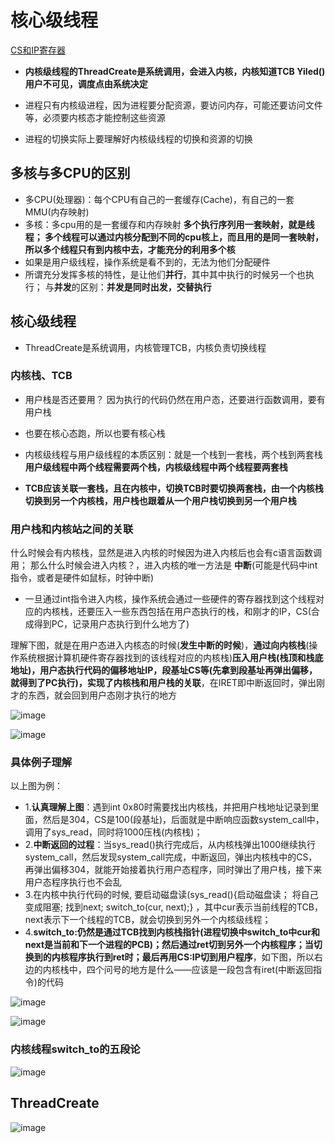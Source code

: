 # 核心级线程  

[CS和IP寄存器](https://zhuge.blog.csdn.net/article/details/115979811?spm=1001.2101.3001.6650.2&utm_medium=distribute.pc_relevant.none-task-blog-2%7Edefault%7ECTRLIST%7ERate-2.pc_relevant_paycolumn_v3&depth_1-utm_source=distribute.pc_relevant.none-task-blog-2%7Edefault%7ECTRLIST%7ERate-2.pc_relevant_paycolumn_v3&utm_relevant_index=5)

* **内核级线程的ThreadCreate是系统调用，会进入内核，内核知道TCB  Yiled()用户不可见，调度点由系统决定**

* 进程只有内核级进程，因为进程要分配资源，要访问内存，可能还要访问文件等，必须要内核态才能控制这些资源
* 进程的切换实际上要理解好内核级线程的切换和资源的切换  

## 多核与多CPU的区别  

* 多CPU(处理器)：每个CPU有自己的一套缓存(Cache)，有自己的一套MMU(内存映射)
* 多核：多cpu用的是一套缓存和内存映射  **多个执行序列用一套映射，就是线程； 多个线程可以通过内核分配到不同的cpu核上，而且用的是同一套映射，所以多个线程只有到内核中去，才能充分的利用多个核** 
* 如果是用户级线程，操作系统是看不到的，无法为他们分配硬件
* 所谓充分发挥多核的特性，是让他们**并行**，其中其中执行的时候另一个也执行； 与**并发**的区别：**并发是同时出发，交替执行**



## 核心级线程  

* ThreadCreate是系统调用，内核管理TCB，内核负责切换线程

### 内核栈、TCB  

* 用户栈是否还要用？ 因为执行的代码仍然在用户态，还要进行函数调用，要有用户栈
* 也要在核心态跑，所以也要有核心栈  
* 内核级线程与用户级线程的本质区别：就是一个栈到一套栈，两个栈到两套栈  **用户级线程中两个线程需要两个栈，内核级线程中两个线程要两套栈**  

* **TCB应该关联一套栈，且在内核中，切换TCB时要切换两套栈，由一个内核栈切换到另一个内核栈，用户栈也跟着从一个用户栈切换到另一个用户栈**

### 用户栈和内核站之间的关联  

什么时候会有内核栈，显然是进入内核的时候因为进入内核后也会有c语言函数调用； 那么什么时候会进入内核？，进入内核的唯一方法是 **中断**(可能是代码中int指令，或者是硬件如鼠标，时钟中断)  

* 一旦通过int指令进入内核，操作系统会通过一些硬件的寄存器找到这个线程对应的内核栈，还要压入一些东西包括在用户态执行的栈，和刚才的IP，CS(合成得到PC，记录用户态执行到什么地方了)

理解下图，就是在用户态进入内核态的时候(**发生中断的时候**)，**通过向内核栈**(操作系统根据计算机硬件寄存器找到的该线程对应的内核栈)**压入用户栈(栈顶和栈底地址)，用户态执行代码的偏移地址IP，段基址CS等(先拿到段基址再弹出偏移，就得到了PC执行)，实现了内核栈和用户栈的关联**，在IRET即中断返回时，弹出刚才的东西，就会回到用户态刚才执行的地方  

![image](https://user-images.githubusercontent.com/58176267/156908629-d784e69a-3017-483f-a535-75550148aba2.png)

![image](https://user-images.githubusercontent.com/58176267/156908864-c6d6cb13-bbf6-4452-aeba-eb0b8a9e9891.png)  

### 具体例子理解  

以上图为例：

* 1.**认真理解上图**：遇到int 0x80时需要找出内核栈，并把用户栈地址记录到里面，然后是304，CS是100(段基址)，后面就是中断响应函数system_call中，调用了sys_read，同时将1000压栈(内核栈)；
* 2.**中断返回的过程**：当sys_read()执行完成后，从内核栈弹出1000继续执行system_call，然后发现system_call完成，中断返回，弹出内核栈中的CS，再弹出偏移304，就能开始接着执行用户态程序，同时弹出了用户栈，接下来用户态程序执行也不会乱  
* 3.在内核中执行代码的时候, 要启动磁盘读(sys_read(){启动磁盘读； 将自己变成阻塞; 找到next; switch_to(cur, next);} ，其中cur表示当前线程的TCB，next表示下一个线程的TCB，就会切换到另外一个内核级线程； 
* 4.**switch_to:仍然是通过TCB找到内核栈指针(进程切换中switch_to中cur和next是当前和下一个进程的PCB)；然后通过ret切到另外一个内核程序；当切换到的内核程序执行到ret时；最后再用CS:IP切到用户程序**，如下图，所以右边的内核栈中，四个问号的地方是什么——应该是一段包含有iret(中断返回指令)的代码

![image](https://user-images.githubusercontent.com/58176267/156910830-4f93e2f8-0ef8-4b94-be98-9a825d121b24.png)

![image](https://user-images.githubusercontent.com/58176267/156910989-34317900-130d-48b7-866f-d4b3517b253d.png)


### 内核线程switch_to的五段论  

![image](https://user-images.githubusercontent.com/58176267/156911139-dfda141b-a73e-4b78-b106-c1e054b3df1c.png)


## ThreadCreate  

![image](https://user-images.githubusercontent.com/58176267/156911205-4110045b-a378-4cbd-879a-bf47243ef456.png)






